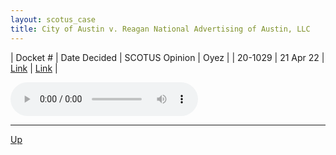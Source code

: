 ```yaml
---
layout: scotus_case
title: City of Austin v. Reagan National Advertising of Austin, LLC
---
```


| Docket # | Date Decided | SCOTUS Opinion | Oyez |
| 20-1029 | 21 Apr 22 | [Link](https://www.supremecourt.gov/opinions/21pdf/596us1r22_4315.pdf) | [Link](https://www.oyez.org/cases/2021/20-1029) |

<audio controls>
   <source src='./resources/20-1029.mp3' type='audio/mpeg'>
</audio>

<object data='./resources/20-1029.pdf' type='application/pdf'></object>

---

[Up](./README.md)